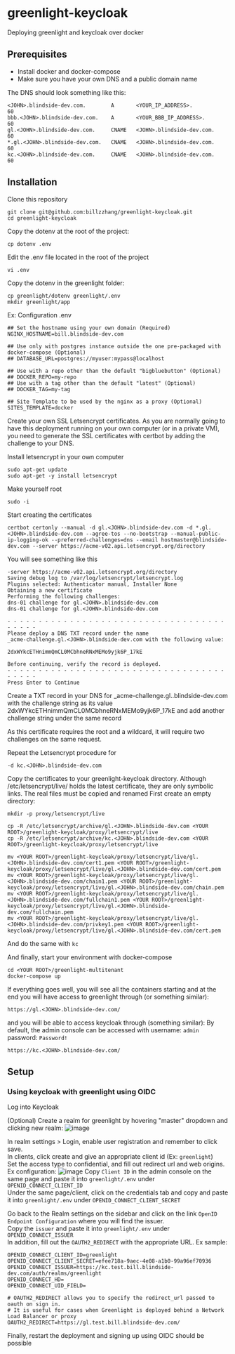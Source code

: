 # greenlight-keycloak
Deploying greenlight and keycloak over docker

## Prerequisites
 - Install docker and docker-compose
 - Make sure you have your own DNS and a public domain name
 
The DNS should look something like this:

```
<JOHN>.blindside-dev.com.        A       <YOUR_IP_ADDRESS>.            60
bbb.<JOHN>.blindside-dev.com.    A       <YOUR_BBB_IP_ADDRESS>.        60
gl.<JOHN>.blindside-dev.com.     CNAME   <JOHN>.blindside-dev.com.     60
*.gl.<JOHN>.blindside-dev.com.   CNAME   <JOHN>.blindside-dev.com.     60
kc.<JOHN>.blindside-dev.com.     CNAME   <JOHN>.blindside-dev.com.     60
```

## Installation

Clone this repository

```
git clone git@github.com:billzzhang/greenlight-keycloak.git
cd greenlight-keycloak
```

Copy the dotenv at the root of the project:
```
cp dotenv .env
```

Edit the .env file located in the root of the project
```
vi .env
```

Copy the dotenv in the greenlight folder:
```
cp greenlight/dotenv greenlight/.env
mkdir greenlight/app
```

Ex: Configuration .env
```
## Set the hostname using your own domain (Required)
NGINX_HOSTNAME=bill.blindside-dev.com

## Use only with postgres instance outside the one pre-packaged with docker-compose (Optional)
## DATABASE_URL=postgres://myuser:mypass@localhost

## Use with a repo other than the default "bigbluebutton" (Optional)
## DOCKER_REPO=my-repo
## Use with a tag other than the default "latest" (Optional)
## DOCKER_TAG=my-tag

## Site Template to be used by the nginx as a proxy (Optional)
SITES_TEMPLATE=docker
```

Create your own SSL Letsencrypt certificates. As you are normally going to have this deployment running on your own computer (or in a private VM), you need to generate the SSL certificates with certbot by adding the challenge to your DNS.

Install letsencrypt in your own computer
```
sudo apt-get update
sudo apt-get -y install letsencrypt
```

Make yourself root
```
sudo -i
```

Start creating the certificates
```
certbot certonly --manual -d gl.<JOHN>.blindside-dev.com -d *.gl.<JOHN>.blindside-dev.com --agree-tos --no-bootstrap --manual-public-ip-logging-ok --preferred-challenges=dns --email hostmaster@blindside-dev.com --server https://acme-v02.api.letsencrypt.org/directory
```

You will see something like this

```
-server https://acme-v02.api.letsencrypt.org/directory
Saving debug log to /var/log/letsencrypt/letsencrypt.log
Plugins selected: Authenticator manual, Installer None
Obtaining a new certificate
Performing the following challenges:
dns-01 challenge for gl.<JOHN>.blindside-dev.com
dns-01 challenge for gl.<JOHN>.blindside-dev.com

- - - - - - - - - - - - - - - - - - - - - - - - - - - - - - - - - - - - - - - -
Please deploy a DNS TXT record under the name
_acme-challenge.gl.<JOHN>.blindside-dev.com with the following value:

2dxWYkcETHnimmQmCL0MCbhneRNxMEMo9yjk6P_17kE

Before continuing, verify the record is deployed.
- - - - - - - - - - - - - - - - - - - - - - - - - - - - - - - - - - - - - - - -
Press Enter to Continue
```

Create a TXT record in your DNS for _acme-challenge.gl.<JOHN>.blindside-dev.com with the challenge string as its value 2dxWYkcETHnimmQmCL0MCbhneRNxMEMo9yjk6P_17kE and add another challenge string under the same record

As this certificate requires the root and a wildcard, it will require two challenges on the same request.

Repeat the Letsencrypt procedure for 
```
-d kc.<JOHN>.blindside-dev.com
```

Copy the certificates to your greenlight-keycloak directory. Although /etc/letsencrypt/live/ holds the latest certificate, they are only symbolic links. The real files must be copied and renamed
First create an empty directory:
```
mkdir -p proxy/letsencrypt/live
```
```
cp -R /etc/letsencrypt/archive/gl.<JOHN>.blindside-dev.com <YOUR ROOT>/greenlight-keycloak/proxy/letsencrypt/live
cp -R /etc/letsencrypt/archive/kc.<JOHN>.blindside-dev.com <YOUR ROOT>/greenlight-keycloak/proxy/letsencrypt/live
```
```
mv <YOUR ROOT>/greenlight-keycloak/proxy/letsencrypt/live/gl.<JOHN>.blindside-dev.com/cert1.pem <YOUR ROOT>/greenlight-keycloak/proxy/letsencrypt/live/gl.<JOHN>.blindside-dev.com/cert.pem
mv <YOUR ROOT>/greenlight-keycloak/proxy/letsencrypt/live/gl.<JOHN>.blindside-dev.com/chain1.pem <YOUR ROOT>/greenlight-keycloak/proxy/letsencrypt/live/gl.<JOHN>.blindside-dev.com/chain.pem
mv <YOUR ROOT>/greenlight-keycloak/proxy/letsencrypt/live/gl.<JOHN>.blindside-dev.com/fullchain1.pem <YOUR ROOT>/greenlight-keycloak/proxy/letsencrypt/live/gl.<JOHN>.blindside-dev.com/fullchain.pem
mv <YOUR ROOT>/greenlight-keycloak/proxy/letsencrypt/live/gl.<JOHN>.blindside-dev.com/privkey1.pem <YOUR ROOT>/greenlight-keycloak/proxy/letsencrypt/live/gl.<JOHN>.blindside-dev.com/cert.pem
```
And do the same with `kc`

And finally, start your environment with docker-compose

```
cd <YOUR ROOT>/greenlight-multitenant
docker-compose up
```

If everything goes well, you will see all the containers starting and at the end you will have access to greenlight through (or something similar):
```
https://gl.<JOHN>.blindside-dev.com/
```
and you will be able to access keycloak through (something similar):
By default, the admin console can be accessed with username: `admin` password: `Password!`
```
https://kc.<JOHN>.blindside-dev.com/
```

## Setup
### Using keycloak with greenlight using OIDC

Log into Keycloak 

(Optional) Create a realm for greenlight by hovering "master" dropdown and clicking new realm:
![image](https://user-images.githubusercontent.com/21375588/119866764-29a1e580-beeb-11eb-8a18-39370c39a5fb.png)

In realm settings > Login, enable user registration and remember to click save.\
In clients, click create and give an appropriate client id (Ex: `greenlight`)\
Set the access type to confidential, and fill out redirect url and web origins.
Ex configuration:
![image](https://user-images.githubusercontent.com/21375588/119872156-2873b700-bef1-11eb-91f5-d1bc291a0466.png)
Copy `Client ID` in the admin console on the same page and paste it into `greenlight/.env` under `OPENID_CONNECT_CLIENT_ID`\
Under the same page/client, click on the credentials tab and copy and paste it into `greenlight/.env` under `OPENID_CONNECT_CLIENT_SECRET`
 
Go back to the Realm settings on the sidebar and click on the link `OpenID Endpoint Configuration` where you will find the issuer.\
Copy the `issuer` and paste it into `greenlight/.env` under `OPENID_CONNECT_ISSUER`\
In addition, fill out the `OAUTH2_REDIRECT` with the appropriate URL.
Ex sample:
```
OPENID_CONNECT_CLIENT_ID=greenlight
OPENID_CONNECT_CLIENT_SECRET=efee718a-9aec-4e08-a1b0-99a96ef70936
OPENID_CONNECT_ISSUER=https://kc.test.bill.blindside-dev.com/auth/realms/greenlight
OPENID_CONNECT_HD=
OPENID_CONNECT_UID_FIELD=

# OAUTH2_REDIRECT allows you to specify the redirect_url passed to oauth on sign in.
# It is useful for cases when Greenlight is deployed behind a Network Load Balancer or proxy
OAUTH2_REDIRECT=https://gl.test.bill.blindside-dev.com/
```
 
Finally, restart the deployment and signing up using OIDC should be possible
 
